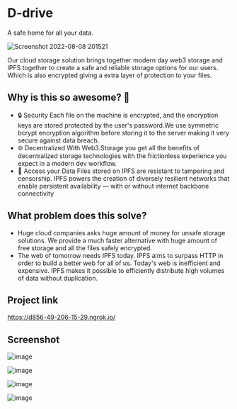 
# D-drive
A safe home for all your data.


![Screenshot 2022-08-08 201521](https://user-images.githubusercontent.com/91585064/183570575-d9606617-8786-4cbc-b202-74f6a67dbfd9.png)

Our cloud storage solution brings together modern day web3 storage and IPFS together to create a safe and reliable storage options for our users. Which is also encrypted giving a extra layer of protection to your files.

## Why is this so awesome? 🤩
* 🔒 Security Each file on the machine is encrypted, and the encryption keys are stored protected by the user's password.We use symmetric bcrypt encryption algorithm before storing it to the server making it very secure against data breach.
* 🌐 Decentralized With Web3.Storage you get all the benefits of decentralized storage technologies with the frictionless experience you expect in a modern dev workflow.
* 📁 Access your Data Files stored on IPFS are resistant to tampering and censorship. IPFS powers the creation of diversely resilient networks that enable persistent availability — with or without internet backbone connectivity

## What problem does this solve?
* Huge cloud companies asks huge amount of money for unsafe storage solutions. We provide a much faster alternative with huge amount of free storage and all the files safely encrypted.
* The web of tomorrow needs IPFS today. IPFS aims to surpass HTTP in order to build a better web for all of us. Today's web is inefficient and expensive. IPFS makes it possible to efficiently distribute high volumes of data without duplication.

## Project link
https://d856-49-206-15-29.ngrok.io/

## Screenshot

![image](https://user-images.githubusercontent.com/85382114/183581269-bf672d30-7cd8-46c3-80f1-7267dc480ed7.png)

![image](https://user-images.githubusercontent.com/85382114/183581546-9d7357b3-ecc6-434c-a01c-3fe75eb7b74d.png)

![image](https://user-images.githubusercontent.com/85382114/183581362-96479a6d-4852-4bdd-be55-b5c30360fa87.png)

![image](https://user-images.githubusercontent.com/85382114/183581477-49b17906-9a2d-43c7-ad36-de2b6bc957b3.png)
